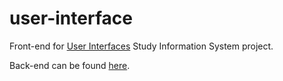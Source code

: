 # user-interface
Front-end for [User Interfaces](http://lambda.ee/wiki/Kasutajaliidesed) Study Information System project.

Back-end can be found [here](https://github.com/OliverEivak/user-interface-rest).

